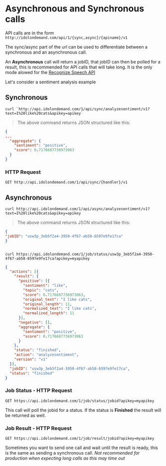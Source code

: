 

# Asynchronous and Synchronous calls

API calls are in the form `http://idolondemand.com/api/1/{sync,async}/{apiname}/v1`

The sync/async part of the url can be used to differentiate between a synchronous and an asynchronous call.

An **Asynchronous** call will return a jobID, that jobID can then be polled for a result, this is recommended for API calls that will take long. It is the only mode alowed for the [Recognize Speech API]()

Let's consider a sentiment analysis example

## Synchronous

```shell
curl `http://api.idolondemand.com/1/api/sync/analyzesentiment/v1?text=I%20like%20cats&apikey=apikey`
```
> The above command returns JSON structured like this:

```json
{
...
  "aggregate": {
    "sentiment": "positive",
    "score": 0.7176687736973063
  }
}
```

### HTTP Request

`GET http://api.idolondemand.com/1/api/sync/{handler}/v1`

## Asynchronous

```shell
curl http://api.idolondemand.com/1/api/async/analyzesentiment/v1?text=I%20like%20cats&apikey=apikey
```
> The above command returns JSON structured like this:

```json
{
"jobID": "usw3p_3eb5f2a4-3950-4f67-ab58-6597e9fe17ca"
}
```

```shell

curl https://api.idolondemand.com/1/job/status/usw3p_3eb5f2a4-3950-4f67-ab58-6597e9fe17ca?apikey=myapikey
```

```json
{
  "actions": [{
    "result": {
      "positive": [{
        "sentiment": "like",
        "topic": "cats",
        "score": 0.7176687736973063,
        "original_text": "I like cats",
        "original_length": 11,
        "normalized_text": "I like cats",
        "normalized_length": 11
      }],
      "negative": [],
      "aggregate": {
        "sentiment": "positive",
        "score": 0.7176687736973063
      }
    },
    "status": "finished",
    "action": "analyzesentiment",
    "version": "v1"
  }],
  "jobID": "usw3p_3eb5f2a4-3950-4f67-ab58-6597e9fe17ca",
  "status": "finished"
}
```

### Job Status - HTTP Request

`GET https://api.idolondemand.com/1/job/status/jobid?apikey=myapikey`

This call will poll the jobid for a status. If the status is **Finished** the result will be returned as well.

### Job Result - HTTP Request

`GET https://api.idolondemand.com/1/job/result/jobid?apikey=myapikey`

Sometimes you want to send one call and wait until the result is ready, this is the same as sending a synchronous call. *Not recommended for production when expecting long calls as this may time out*
